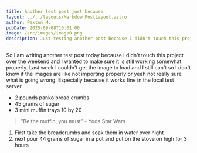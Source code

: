 ```yaml
---
title: Another test post just because
layout: ../../layouts/MarkdownPostLayout.astro
author: Paxton M.
pubDate: 2025-09-08T10:01:00
image: /src/images/image0.png
description: Just testing another post because I didn't touch this project over the weekend
---
```

So I am writing another test post today because I didn't touch this project over the weekend and I wanted to make sure it is still working somewhat properly. Last week I couldn't get the image to load and I still can't so I don't know if the images are like not importing properly or yeah not really sure what is going wrong. Especially because it works fine in the local test server.

- 2 pounds panko bread crumbs
- 45 grams of sugar
- 3 mini muffin trays 10 by 20

> "Be the muffin, you must" - Yoda Star Wars

1. First take the breadcrumbs and soak them in water over night
2. next pour 44 grams of sugar in a pot and put on the stove on high for 3 hours
